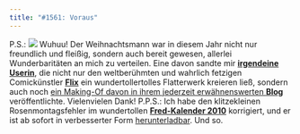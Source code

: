 ```yaml
---
title: "#1561: Voraus"
---
```


P.S.:
<a href="http://graphische-novellen.blog.de/2009/11/25/signiertermin-19-11-2009-flix-7648188/"><img src="http://www.fonflatter.de/bilder/post/post_irgendeineuserin.png"></a>
Wuhuu! Der Weihnachtsmann war in diesem Jahr nicht nur freundlich und fleißig, sondern auch bereit gewesen, allerlei Wunderbaritäten an mich zu verteilen. Eine davon sandte mir <a href="http://graphische-novellen.blog.de/"><strong>irgendeine Userin</strong></a>, die nicht nur den weltberühmten und wahrlich fetzigen Comickünstler <a href="http://www.der-flix.de"><strong>Flix</strong></a> ein wundertollertolles Flatterwerk kreieren ließ, sondern auch noch <a href="http://graphische-novellen.blog.de/2009/11/25/signiertermin-19-11-2009-flix-7648188/">ein Making-Of davon in ihrem jederzeit erwähnenswerten <strong>Blog</strong></a> veröffentlichte. Vielenvielen Dank!
P.P.S.:
Ich habe den klitzekleinen Rosenmontagsfehler im wundertollen <a href="http://www.fonflatter.de/dateien/kalender_fonflatter_2010.pdf"><strong>Fred-Kalender 2010</strong></a> korrigiert, und er ist ab sofort in verbesserter Form <a href="http://www.fonflatter.de/dateien/kalender_fonflatter_2010.pdf">herunterladbar</a>.
Und so.

